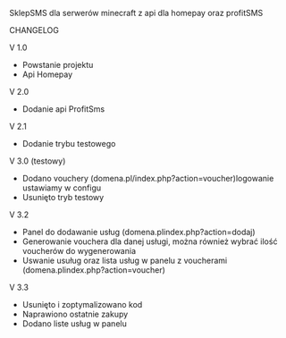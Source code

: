 
SklepSMS dla serwerów minecraft z api dla homepay oraz profitSMS


CHANGELOG

V 1.0

- Powstanie projektu
- Api Homepay

V 2.0

- Dodanie api ProfitSms

V 2.1

- Dodanie trybu testowego

V 3.0 (testowy)

- Dodano vouchery (domena.pl/index.php?action=voucher)logowanie ustawiamy w configu
- Usunięto tryb testowy

V 3.2

- Panel do dodawanie usług (domena.plindex.php?action=dodaj)
- Generowanie vouchera dla danej usługi, można również wybrać ilość voucherów do wygenerowania
- Uswanie usuług oraz lista usług w panelu z voucherami (domena.plindex.php?action=voucher)

V 3.3

- Usunięto i zoptymalizowano kod
- Naprawiono ostatnie zakupy
- Dodano liste usług w panelu 
